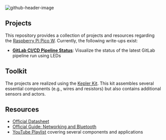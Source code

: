 ![github-header-image](https://github.com/Paul2708/pico-projects/assets/12039677/9b28995d-d443-469d-a321-e831e43e3ea2)

## Projects
This repository provides a collection of projects and resources regarding the [Raspberry Pi Pico W](https://www.raspberrypi.com/documentation/microcontrollers/raspberry-pi-pico.html).
Currently, the following write-ups exist:

- **[GitLab CI/CD Pipeline Status](./gitlab-pipeline-status)**: Visualize the status of the latest GitLab pipeline run using LEDs


## Toolkit
The projects are realized using the [Kepler Kit](https://docs.sunfounder.com/projects/kepler-kit/en/latest/).
This kit assembles several essential components (e.g., wires and resistors) but also contains additional sensors and actors.

## Resources
- [Official Datasheet](https://datasheets.raspberrypi.com/picow/pico-w-datasheet.pdf)
- [Official Guide: Networking and Bluetooth](https://datasheets.raspberrypi.com/picow/connecting-to-the-internet-with-pico-w.pdf)
- [YouTube Playlist](https://www.youtube.com/watch?v=SL4_oU9t8Ss&list=PLGs0VKk2DiYz8js1SJog21cDhkBqyAhC5) covering several components and applications
